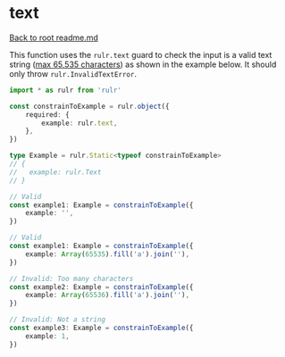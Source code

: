 # text

[Back to root readme.md](../../../readme.md)

This function uses the `rulr.text` guard to check the input is a valid text string ([max 65,535 characters](https://www.w3schools.com/sql/sql_datatypes.asp)) as shown in the example below. It should only throw `rulr.InvalidTextError`.

```ts
import * as rulr from 'rulr'

const constrainToExample = rulr.object({
	required: {
		example: rulr.text,
	},
})

type Example = rulr.Static<typeof constrainToExample>
// {
//   example: rulr.Text
// }

// Valid
const example1: Example = constrainToExample({
	example: '',
})

// Valid
const example1: Example = constrainToExample({
	example: Array(65535).fill('a').join(''),
})

// Invalid: Too many characters
const example2: Example = constrainToExample({
	example: Array(65536).fill('a').join(''),
})

// Invalid: Not a string
const example3: Example = constrainToExample({
	example: 1,
})
```
